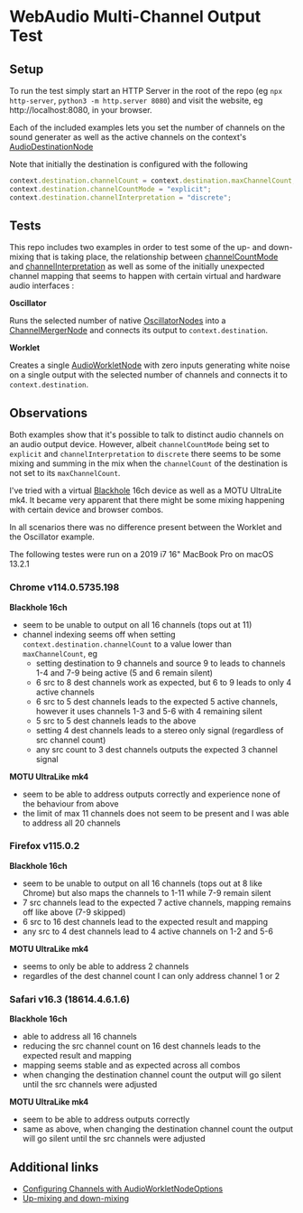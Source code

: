 # WebAudio Multi-Channel Output Test

## Setup

To run the test simply start an HTTP Server in the root of the repo (eg `npx http-server`, `python3 -m http.server 8080`) and visit the website, eg http://localhost:8080,  in your browser.

Each of the included examples lets you set the number of channels on the sound generater as well as the active channels on the context's [AudioDestinationNode](https://developer.mozilla.org/en-US/docs/Web/API/AudioDestinationNode)

Note that initially the destination is configured with the following

```js
context.destination.channelCount = context.destination.maxChannelCount; // Set to the maximum amount of channels available
context.destination.channelCountMode = "explicit";
context.destination.channelInterpretation = "discrete";
```

## Tests

This repo includes two examples in order to test some of the up- and down-mixing that is taking place, the relationship between [channelCountMode](https://developer.mozilla.org/en-US/docs/Web/API/AudioNode/channelCountMode) and [channelInterpretation](https://developer.mozilla.org/en-US/docs/Web/API/AudioNode/channelInterpretation) as well as some of the initially unexpected channel mapping that seems to happen with certain virtual and hardware audio interfaces :

**Oscillator**

Runs the selected number of native [OscillatorNodes](https://developer.mozilla.org/en-US/docs/Web/API/OscillatorNode) into a [ChannelMergerNode](https://developer.mozilla.org/en-US/docs/Web/API/ChannelMergerNode) and connects its output to `context.destination`.

**Worklet**

Creates a single [AudioWorkletNode](https://developer.mozilla.org/en-US/docs/Web/API/AudioWorkletNode) with zero inputs generating white noise on a single output with the selected number of channels and connects it to `context.destination`.

## Observations

Both examples show that it's possible to talk to distinct audio channels on an audio output device. However, albeit `channelCountMode` being set to `explicit` and `channelInterpretation` to `discrete` there seems to be some mixing and summing in the mix when the `channelCount` of the destination is not set to its `maxChannelCount`.

I've tried with a virtual [Blackhole](https://github.com/ExistentialAudio/BlackHole) 16ch device as well as a MOTU UltraLite mk4. It became very apparent that there might be some mixing happening with certain device and browser combos.

In all scenarios there was no difference present between the Worklet and the Oscillator example.

The following testes were run on a 2019 i7 16" MacBook Pro on macOS 13.2.1

### Chrome v114.0.5735.198

**Blackhole 16ch**

* seem to be unable to output on all 16 channels (tops out at 11)
* channel indexing seems off when setting `context.destination.channelCount` to a value lower than `maxChannelCount`, eg
  * setting destination to 9 channels and source 9 to leads to channels 1-4 and 7-9 being active (5 and 6 remain silent)
  * 6 src to 8 dest channels work as expected, but 6 to 9 leads to only 4 active channels
  * 6 src to 5 dest channels leads to the expected 5 active channels, however it uses channels 1-3 and 5-6 with 4 remaining silent
  * 5 src to 5 dest channels leads to the above
  * setting 4 dest channels leads to a stereo only signal (regardless of src channel count)
  * any src count to 3 dest channels outputs the expected 3 channel signal

**MOTU UltraLike mk4**

* seem to be able to address outputs correctly and experience none of the behaviour from above
* the limit of max 11 channels does not seem to be present and I was able to address all 20 channels

### Firefox v115.0.2

**Blackhole 16ch**

* seem to be unable to output on all 16 channels (tops out at 8 like Chrome) but also maps the channels to 1-11 while 7-9 remain silent
* 7 src channels lead to the expected 7 active channels, mapping remains off like above (7-9 skipped)
* 6 src to 16 dest channels lead to the expected result and mapping
* any src to 4 dest channels lead to 4 active channels on 1-2 and 5-6

**MOTU UltraLike mk4**

* seems to only be able to address 2 channels
* regardles of the dest channel count I can only address channel 1 or 2


### Safari v16.3 (18614.4.6.1.6)

**Blackhole 16ch**

* able to address all 16 channels
* reducing the src channel count on 16 dest channels leads to the expected result and mapping
* mapping seems stable and as expected across all combos
* when changing the destination channel count the output will go silent until the src channels were adjusted

**MOTU UltraLike mk4**

* seem to be able to address outputs correctly
* same as above, when changing the destination channel count the output will go silent until the src channels were adjusted


## Additional links

* [Configuring Channels with AudioWorkletNodeOptions](https://www.w3.org/TR/webaudio/#configuring-channels-with-audioworkletnodeoptions)
* [Up-mixing and down-mixing](https://developer.mozilla.org/en-US/docs/Web/API/Web_Audio_API/Basic_concepts_behind_Web_Audio_API#up-mixing_and_down-mixing)


